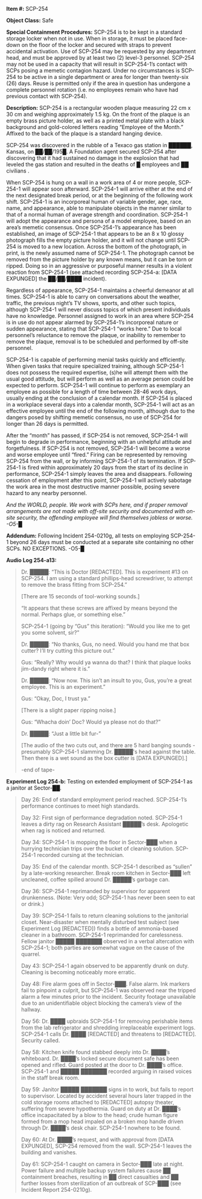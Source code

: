 **Item #:** SCP-254

**Object Class:** Safe

**Special Containment Procedures:** SCP-254 is to be kept in a standard storage locker when not in use. When in storage, it must be placed face-down on the floor of the locker and secured with straps to prevent accidental activation. Use of SCP-254 may be requested by any department head, and must be approved by at least two (2) level-3 personnel. SCP-254 may not be used in a capacity that will result in SCP-254-1’s contact with SCPs posing a memetic contagion hazard. Under no circumstances is SCP-254 to be active in a single department or area for longer than twenty-six (26) days. Reuse is permitted only if the area in question has undergone a complete personnel rotation (i.e. no employees remain who have had previous contact with SCP-254).

**Description:** SCP-254 is a rectangular wooden plaque measuring 22 cm x 30 cm and weighing approximately 1.5 kg. On the front of the plaque is an empty brass picture holder, as well as a printed metal plate with a black background and gold-colored letters reading “Employee of the Month.” Affixed to the back of the plaque is a standard hanging device.

SCP-254 was discovered in the rubble of a Texaco gas station in ██████, Kansas, on ██/██/195█. A Foundation agent secured SCP-254 after discovering that it had sustained no damage in the explosion that had leveled the gas station and resulted in the deaths of █ employees and ██ civilians .

When SCP-254 is hung on a wall in a work area of 4 or more people, SCP-254-1 will appear soon afterward. SCP-254-1 will arrive either at the end of the next designated break period, or at the beginning of the following work shift. SCP-254-1 is an incorporeal human of variable gender, age, race, name, and appearance, able to manipulate objects in the manner similar to that of a normal human of average strength and coordination. SCP-254-1 will adopt the appearance and persona of a model employee, based on an area’s memetic consensus. Once SCP-254-1’s appearance has been established, an image of SCP-254-1 that appears to be an 8 x 10 glossy photograph fills the empty picture holder, and it will not change until SCP-254 is moved to a new location. Across the bottom of the photograph, in print, is the newly assumed name of SCP-254-1. The photograph cannot be removed from the picture holder by any known means, but it can be torn or ripped. Doing so in an aggressive or purposeful manner results in a violent reaction from SCP-254-1 (see attached recording SCP-254-a: \[DATA EXPUNGED\] the ██/██/████ incident).

Regardless of appearance, SCP-254-1 maintains a cheerful demeanor at all times. SCP-254-1 is able to carry on conversations about the weather, traffic, the previous night’s TV shows, sports, and other such topics, although SCP-254-1 will never discuss topics of which present individuals have no knowledge. Personnel assigned to work in an area where SCP-254 is in use do not appear alarmed by SCP-254-1’s incorporeal nature or sudden appearance, stating that SCP-254-1 “works here.” Due to local personnel’s reluctance to remove the plaque, or inability to remember to remove the plaque, removal is to be scheduled and performed by off-site personnel.

SCP-254-1 is capable of performing menial tasks quickly and efficiently. When given tasks that require specialized training, although SCP-254-1 does not possess the required expertise, (s)he will attempt them with the usual good attitude, but will perform as well as an average person could be expected to perform. SCP-254-1 will continue to perform as exemplary an employee as possible for a length of time between 28-46 work days, usually ending at the conclusion of a calendar month. If SCP-254 is placed in a workplace several days into a calendar month, SCP-254-1 will act as an effective employee until the end of the following month, although due to the dangers posed by shifting memetic consensus, no use of SCP-254 for longer than 26 days is permitted.

After the “month” has passed, if SCP-254 is not removed, SCP-254-1 will begin to degrade in performance, beginning with an unhelpful attitude and forgetfulness. If SCP-254 is not removed, SCP-254-1 will become a worse and worse employee until “fired.” Firing can be represented by removing SCP-254 from the wall, or by informing SCP-254-1 of its termination. If SCP-254-1 is fired within approximately 20 days from the start of its decline in performance, SCP-254-1 simply leaves the area and disappears. Following cessation of employment after this point, SCP-254-1 will actively sabotage the work area in the most destructive manner possible, posing severe hazard to any nearby personnel.

_And the WORLD, people. We work with SCPs here, and if proper removal arrangements are not made with off-site security and documented with on-site security, the offending employee will find themselves jobless or worse. -O5-█_

**Addendum:** Following Incident 254-0210g, all tests on employing SCP-254-1 beyond 26 days must be conducted at a separate site containing no other SCPs. NO EXCEPTIONS. -O5-█

**Audio Log 254-a13:**

> Dr. █████: “This is Doctor \[REDACTED\]. This is experiment #13 on SCP-254. I am using a standard phillips-head screwdriver, to attempt to remove the brass fitting from SCP-254.”
> 
> \[There are 15 seconds of tool-working sounds.\]
> 
> “It appears that these screws are affixed by means beyond the normal. Perhaps glue, or something else.”
> 
> SCP-254-1 (going by “Gus” this iteration): “Would you like me to get you some solvent, sir?”
> 
> Dr. █████: “No thanks, Gus, no need. Would you hand me that box cutter? I’ll try cutting this picture out.”
> 
> Gus: “Really? Why would ya wanna do that? I think that plaque looks jim-dandy right where it is.”
> 
> Dr. █████: “Now now. This isn’t an insult to you, Gus, you’re a great employee. This is an experiment.”
> 
> Gus: “Okay, Doc, I trust ya.”
> 
> \[There is a slight paper ripping noise.\]
> 
> Gus: “Whacha doin’ Doc? Would ya please not do that?”
> 
> Dr. █████: “Just a little bit fur-”
> 
> \[The audio of the two cuts out, and there are 5 hard banging sounds - presumably SCP-254-1 slamming Dr. █████'s head against the table. Then there is a wet sound as the box cutter is \[DATA EXPUNGED\].\]
> 
> \-end of tape-

**Experiment Log 254-b:** Testing on extended employment of SCP-254-1 as a janitor at Sector-██.

> Day 26: End of standard employment period reached. SCP-254-1’s performance continues to meet high standards.
> 
> Day 32: First sign of performance degradation noted. SCP-254-1 leaves a dirty rag on Research Assistant █████’s desk. Apologetic when rag is noticed and returned.
> 
> Day 34: SCP-254-1 is mopping the floor in Sector-███ when a hurrying technician trips over the bucket of cleaning solution. SCP-254-1 recorded cursing at the technician.
> 
> Day 35: End of the calendar month. SCP-254-1 described as “sullen” by a late-working researcher. Break room kitchen in Sector-███ left uncleaned, coffee spilled around Dr. █████’s garbage can.
> 
> Day 36: SCP-254-1 reprimanded by supervisor for apparent drunkenness. (Note: Very odd; SCP-254-1 has never been seen to eat or drink.)
> 
> Day 39: SCP-254-1 fails to return cleaning solutions to the janitorial closet. Near-disaster when mentally disturbed test subject (see Experiment Log \[REDACTED\]) finds a bottle of ammonia-based cleaner in a bathroom. SCP-254-1 reprimanded for carelessness. Fellow janitor █████ ███████ observed in a verbal altercation with SCP-254-1; both parties are somewhat vague on the cause of the quarrel.
> 
> Day 43: SCP-254-1 again observed to be apparently drunk on duty. Cleaning is becoming noticeably more erratic.
> 
> Day 48: Fire alarm goes off in Sector-███. False alarm. Ink markers fail to pinpoint a culprit, but SCP-254-1 was observed near the tripped alarm a few minutes prior to the incident. Security footage unavailable due to an unidentifiable object blocking the camera’s view of the hallway.
> 
> Day 56: Dr. ████ upbraids SCP-254-1 for removing perishable items from the lab refrigerator and shredding irreplaceable experiment logs. SCP-254-1 calls Dr. ████ \[REDACTED\] and threatens to \[REDACTED\]. Security called.
> 
> Day 58: Kitchen knife found stabbed deeply into Dr. ████’s whiteboard. Dr. ████’s locked secure document safe has been opened and rifled. Guard posted at the door to Dr. ████’s office. SCP-254-1 and █████ ███████ recorded arguing in raised voices in the staff break room.
> 
> Day 59: Janitor █████ ███████ signs in to work, but fails to report to supervisor. Located by accident several hours later trapped in the cold storage rooms attached to \[REDACTED\] autopsy theater, suffering from severe hypothermia. Guard on duty at Dr. ████’s office incapacitated by a blow to the head; crude human figure formed from a mop head impaled on a broken mop handle driven through Dr. ████’s desk chair. SCP-254-1 nowhere to be found.
> 
> Day 60: At Dr. ████’s request, and with approval from \[DATA EXPUNGED\], SCP-254 removed from the wall. SCP-254-1 leaves the building and vanishes.
> 
> Day 61: SCP-254-1 caught on camera in Sector-███ late at night. Power failure and multiple backup system failures cause ██ containment breaches, resulting in ██ direct casualties and ██ further losses from sterilization of an outbreak of SCP-███ (see Incident Report 254-0210g).